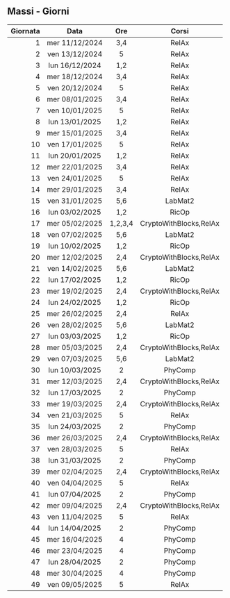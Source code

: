 ## Massi - Giorni

|Giornata| Data | Ore | Corsi |
|--:|:-:|:-:|:-:|
|1|mer 11/12/2024|3,4|RelAx|
|2|ven 13/12/2024|5|RelAx|
|3|lun 16/12/2024|1,2|RelAx|
|4|mer 18/12/2024|3,4|RelAx|
|5|ven 20/12/2024|5|RelAx|
|6|mer 08/01/2025|3,4|RelAx|
|7|ven 10/01/2025|5|RelAx|
|8|lun 13/01/2025|1,2|RelAx|
|9|mer 15/01/2025|3,4|RelAx|
|10|ven 17/01/2025|5|RelAx|
|11|lun 20/01/2025|1,2|RelAx|
|12|mer 22/01/2025|3,4|RelAx|
|13|ven 24/01/2025|5|RelAx|
|14|mer 29/01/2025|3,4|RelAx|
|15|ven 31/01/2025|5,6|LabMat2|
|16|lun 03/02/2025|1,2|RicOp|
|17|mer 05/02/2025|1,2,3,4|CryptoWithBlocks,RelAx|
|18|ven 07/02/2025|5,6|LabMat2|
|19|lun 10/02/2025|1,2|RicOp|
|20|mer 12/02/2025|2,4|CryptoWithBlocks,RelAx|
|21|ven 14/02/2025|5,6|LabMat2|
|22|lun 17/02/2025|1,2|RicOp|
|23|mer 19/02/2025|2,4|CryptoWithBlocks,RelAx|
|24|lun 24/02/2025|1,2|RicOp|
|25|mer 26/02/2025|2,4|RelAx|
|26|ven 28/02/2025|5,6|LabMat2|
|27|lun 03/03/2025|1,2|RicOp|
|28|mer 05/03/2025|2,4|CryptoWithBlocks,RelAx|
|29|ven 07/03/2025|5,6|LabMat2|
|30|lun 10/03/2025|2|PhyComp|
|31|mer 12/03/2025|2,4|CryptoWithBlocks,RelAx|
|32|lun 17/03/2025|2|PhyComp|
|33|mer 19/03/2025|2,4|CryptoWithBlocks,RelAx|
|34|ven 21/03/2025|5|RelAx|
|35|lun 24/03/2025|2|PhyComp|
|36|mer 26/03/2025|2,4|CryptoWithBlocks,RelAx|
|37|ven 28/03/2025|5|RelAx|
|38|lun 31/03/2025|2|PhyComp|
|39|mer 02/04/2025|2,4|CryptoWithBlocks,RelAx|
|40|ven 04/04/2025|5|RelAx|
|41|lun 07/04/2025|2|PhyComp|
|42|mer 09/04/2025|2,4|CryptoWithBlocks,RelAx|
|43|ven 11/04/2025|5|RelAx|
|44|lun 14/04/2025|2|PhyComp|
|45|mer 16/04/2025|4|PhyComp|
|46|mer 23/04/2025|4|PhyComp|
|47|lun 28/04/2025|2|PhyComp|
|48|mer 30/04/2025|4|PhyComp|
|49|ven 09/05/2025|5|RelAx|


